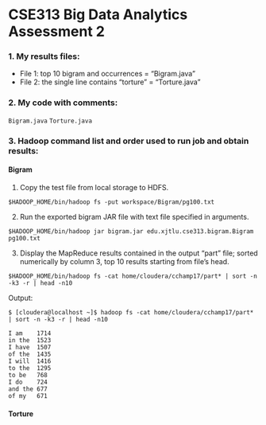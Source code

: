 # CSE313 Big Data Analytics Assessment 2

### 1. My results files:

- File 1: top 10 bigram and occurrences = “Bigram.java”
- File 2: the single line contains “torture” = “Torture.java”

### 2. My code with comments:

```Bigram.java```
```Torture.java```

### 3. Hadoop command list and order used to run job and obtain results:

#### Bigram

1. Copy the test file from local storage to HDFS.

```$HADOOP_HOME/bin/hadoop fs -put workspace/Bigram/pg100.txt```

2. Run the exported bigram JAR file with text file specified in arguments.

```$HADOOP_HOME/bin/hadoop jar bigram.jar edu.xjtlu.cse313.bigram.Bigram pg100.txt```

3. Display the MapReduce results contained in the output “part” file; sorted numerically by column 3, top 10 results starting from file’s head.

```$HADOOP_HOME/bin/hadoop fs -cat home/cloudera/cchamp17/part* | sort -n -k3 -r | head -n10```

Output:

```
$ [cloudera@localhost ~]$ hadoop fs -cat home/cloudera/cchamp17/part* | sort -n -k3 -r | head -n10

I am	1714
in the	1523
I have	1507
of the	1435
I will	1416
to the	1295
to be	768
I do	724
and the	677
of my	671
```

#### Torture

